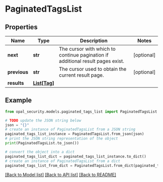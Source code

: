 # PaginatedTagsList


## Properties

Name | Type | Description | Notes
------------ | ------------- | ------------- | -------------
**next** | **str** | The cursor with which to continue pagination if additional result pages exist. | [optional] 
**previous** | **str** | The cursor used to obtain the current result page. | [optional] 
**results** | [**List[Tag]**](Tag.md) |  | 

## Example

```python
from opal_security.models.paginated_tags_list import PaginatedTagsList

# TODO update the JSON string below
json = "{}"
# create an instance of PaginatedTagsList from a JSON string
paginated_tags_list_instance = PaginatedTagsList.from_json(json)
# print the JSON string representation of the object
print(PaginatedTagsList.to_json())

# convert the object into a dict
paginated_tags_list_dict = paginated_tags_list_instance.to_dict()
# create an instance of PaginatedTagsList from a dict
paginated_tags_list_from_dict = PaginatedTagsList.from_dict(paginated_tags_list_dict)
```
[[Back to Model list]](../README.md#documentation-for-models) [[Back to API list]](../README.md#documentation-for-api-endpoints) [[Back to README]](../README.md)


